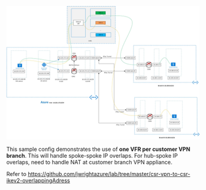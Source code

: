 ![Diagram](https://github.com/rickijen/hl7-vpn-fw/blob/master/VRFs/CSR%20with%20VRFs.jpg)

This sample config demonstrates the use of **one VFR per customer VPN branch**. This will handle spoke-spoke IP overlaps. For hub-spoke IP overlaps, need to handle NAT at customer branch VPN appliance.

Refer to https://github.com/jwrightazure/lab/tree/master/csr-vpn-to-csr-ikev2-overlappingAdress
